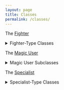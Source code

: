 ```yaml
---
layout: page
title: Classes
permalink: /classes/
---
```


The [Fighter](/class/fighter)
<details markdown="1">
  <summary>Fighter-Type Classes</summary>
  - The [Barbarian](/class/fighter/barbarian)
  - The [Bodybuilder/Cacus](/class/fighter/cacus)
  - The [Centaur/Horse](/class/fighter/centaur)
  - The [Cyclops](/class/fighter/cyclopskin)
  - The [Lizardfolk](/class/fighter/lizardfolk)
  - The [Mutant](/class/fighter/mutant)
  - The [Ogre](/class/fighter/ogre)
</details>

The [Magic User](/class/magic-user)
<details markdown="1">
  <summary>Magic User Subclasses</summary>
  - **Spellcasting Classes**
  - [Wizard](/class/magic-user/wizard)
  - [Cleric](/class/magic-user/cleric)
  - [Diabolist](/class/magic-user/diabolist)
  - [Necromancer](/class/magic-user/necromancer)
  - **Monster Classes**
  - The [Elf](/class/magic-user/elf)
  - The [Tiefling](/class/magic-user/tiefling)
</details>

The [Specialist](/class/specialist)
<details markdown="1">
  <summary>Specialist-Type Classes</summary>
  - The [Dwarf](/class/specialist/dwarf)
  - The [Goblins](/class/specialist/many-goblins)
  - The [Pigfolk](/class/specialist/pigfolk)
  - The [Salamander](/class/specialist/salamander)
  - The [Three-Armed Giant Baby](/class/specialist/athach)
</details>
